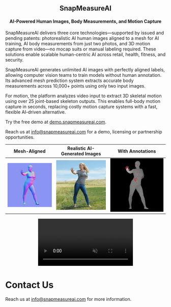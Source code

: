 <h2 align="center"><strong>SnapMeasureAI</strong></h2>
<h4 align="center"><strong>AI-Powered Human Images, Body Measurements, and Motion Capture</strong></h3>

SnapMeasureAI delivers three core technologies—supported by issued and pending patents: photorealistic AI human images aligned to a mesh for AI training, AI body measurements from just two photos, and 3D motion capture from video—no mocap suits or manual labeling required. These solutions enable scalable human-centric AI across retail, health, fitness, and security.

SnapMeasureAI generates unlimited AI images with perfectly aligned labels, allowing computer vision teams to train models without human annotation. Its advanced mesh prediction system extracts accurate body measurements across 10,000+ points using only two input images.

For motion, the platform analyzes video input to extract 3D skeletal motion using over 25 joint-based skeleton outputs. This enables full-body motion capture in seconds, replacing costly motion capture systems with a fast, flexible AI-driven alternative.

Try the free demo at <a href="https://demo.snapmeasureai.com.">demo.snapmeasureai.com</a>.

Reach us at info@snapmeasureai.com for a demo, licensing or partnership opportunities.

| Mesh-Aligned | Realistic AI-Generated Images | With Annotations |
:-------------------------:|:-------------------------:|:-------------------------:
![](https://github.com/snapmeasureai/website/blob/main/img/synthetic_image_control.png) | ![](https://github.com/snapmeasureai/website/blob/main/img/synthetic_image.png) | ![](https://github.com/snapmeasureai/website/blob/main/img/synthetic_image_keypoints.png)

<div align="center">
  <video src="https://github.com/user-attachments/assets/a87d42d6-53d2-41b0-a57c-cd6b5a22a1ab" controls="controls" muted="muted" playsinline="playsinline" style="clip-path: inset(1px 1px);"/>
</div>

# Contact Us

Reach us at info@snapmeasureai.com for more information.
